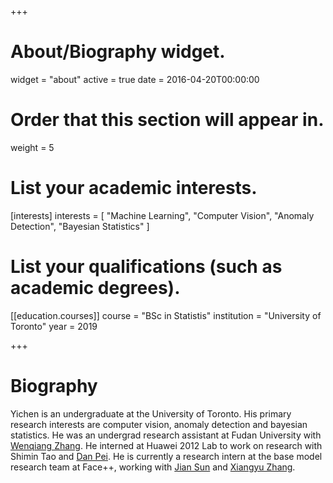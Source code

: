 +++
# About/Biography widget.
widget = "about"
active = true
date = 2016-04-20T00:00:00

# Order that this section will appear in.
weight = 5

# List your academic interests.
[interests]
  interests = [
    "Machine Learning",
    "Computer Vision",
    "Anomaly Detection",
    "Bayesian Statistics"
  ]

# List your qualifications (such as academic degrees).
[[education.courses]]
  course = "BSc in Statistis"
  institution = "University of Toronto"
  year = 2019
 
+++

# Biography

Yichen is an undergraduate at the University of Toronto. His primary research interests are computer vision, anomaly detection and bayesian statistics. He was an undergrad research assistant at Fudan University with [Wenqiang Zhang](http://faet.fudan.edu.cn/17/bb/c13532a137147/page.htm). He interned at Huawei 2012 Lab to work on research with Shimin Tao and [Dan Pei](https://netman.aiops.org/~peidan/). He is currently a research intern  at the base model research team at Face++, working with [Jian Sun](http://www.jiansun.org/) and [Xiangyu Zhang](https://scholar.google.com/citations?user=yuB-cfoAAAAJ&hl=en).